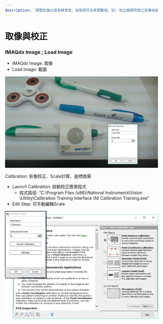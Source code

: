 ```yaml
---
description: '調整影像以提高精準度，或使其符合真實數值。如: 校正鏡頭所致之影像扭曲、轉換尺度至真實數值、轉換座標之定義。'
---
```


# 取像與校正

### IMAQdx Image ; Load Image

* IMAQdx Image: 取像 
* Load Image: 載圖

![](../../.gitbook/assets/tu-pian-2.png)

Calibration: 影像校正、Scale計算、座標換算

* Launch Calibration: 啟動校正應用程式 
  * 程式路徑: “C:\Program Files \(x86\)\National Instruments\Vision \Utility\Calibration Training Interface \NI Calibration Training.exe“ 
* Edit Step: 可手動編輯Scale

![](../../.gitbook/assets/tu-pian-3.png)

